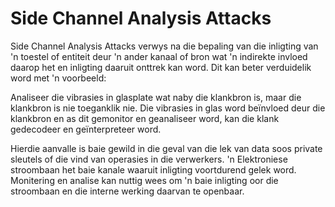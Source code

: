 # Side Channel Analysis Attacks

Side Channel Analysis Attacks verwys na die bepaling van die inligting van 'n toestel of entiteit deur 'n ander kanaal of bron wat 'n indirekte invloed daarop het en inligting daaruit onttrek kan word. Dit kan beter verduidelik word met 'n voorbeeld:

Analiseer die vibrasies in glasplate wat naby die klankbron is, maar die klankbron is nie toeganklik nie. Die vibrasies in glas word beïnvloed deur die klankbron en as dit gemonitor en geanaliseer word, kan die klank gedecodeer en geïnterpreteer word.

Hierdie aanvalle is baie gewild in die geval van die lek van data soos private sleutels of die vind van operasies in die verwerkers. 'n Elektroniese stroombaan het baie kanale waaruit inligting voortdurend gelek word. Monitering en analise kan nuttig wees om 'n baie inligting oor die stroombaan en die interne werking daarvan te openbaar.
